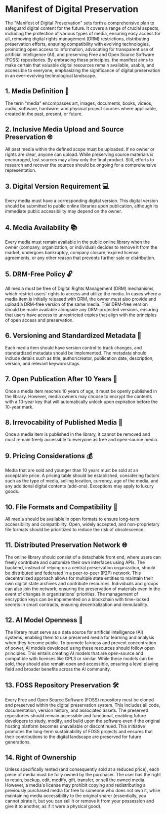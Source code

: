 # Manifest of Digital Preservation

The "Manifest of Digital Preservation" sets forth a comprehensive plan to safeguard digital content for the future. It covers a range of crucial aspects, including the protection of various types of media, ensuring easy access for all, removing digital rights management (DRM) restrictions, distributing preservation efforts, ensuring compatibility with evolving technologies, promoting open access to information, advocating for transparent use of artificial intelligence (AI), and preserving Free and Open Source Software (FOSS) repositories. By embracing these principles, the manifest aims to make certain that valuable digital resources remain available, usable, and accessible to everyone, emphasizing the significance of digital preservation in an ever-evolving technological landscape.

## 1. Media Definition 🎨
The term "media" encompasses art, images, documents, books, videos, audio, software, hardware, and physical project sources where applicable, created in the past, present, or future.

## 2. Inclusive Media Upload and Source Preservation 🌐
All past media within the defined scope must be uploaded. If no owner or rights are clear, anyone can upload. While preserving source materials is encouraged, lost sources may allow only the final product. Still, efforts to research and recover the sources should be ongoing for a comprehensive representation.

## 3. Digital Version Requirement 💻
Every media must have a corresponding digital version. This digital version should be submitted to public online libraries upon publication, although its immediate public accessibility may depend on the owner.

## 4. Media Availability 📚
Every media must remain available in the public online library when the owner (company, organization, or individual) decides to remove it from the market, undergoes bankruptcy, company closure, expired license agreements, or any other reason that prevents further sale or distribution.

## 5. DRM-Free Policy 🔓
All media must be free of Digital Rights Management (DRM) mechanisms, which restrict users' rights to access and utilize the media. In cases where a media item is initially released with DRM, the owner must also provide and upload a DRM-free version of the same media. This DRM-free version should be made available alongside any DRM-protected versions, ensuring that users have access to unrestricted copies that align with the principles of open access and preservation.

## 6. Versioning and Standardized Metadata 📝
Each media item should have version control to track changes, and standardized metadata should be implemented. The metadata should include details such as title, author/creator, publication date, description, version, and relevant keywords/tags.

## 7. Open Publication After 10 Years 📆
Once a media item reaches 10 years of age, it must be openly published in the library. However, media owners may choose to encrypt the contents with a 10-year key that will automatically unlock upon expiration before the 10-year mark.

## 8. Irrevocability of Published Media 🚫
Once a media item is published in the library, it cannot be removed and must remain freely accessible to everyone as free and open-source media.

## 9. Pricing Considerations 💰
Media that are sold and younger than 10 years must be sold at an acceptable price. A pricing table should be established, considering factors such as the type of media, selling location, currency, age of the media, and any additional digital contents (add-ons). Exceptions may apply to luxury goods.

## 10. File Formats and Compatibility 📁
All media should be available in open formats to ensure long-term accessibility and compatibility. Open, widely accepted, and non-proprietary file formats should be prioritized to reduce the risk of obsolescence.

## 11. Distributed Preservation Network 🌐
The online library should consist of a detachable front end, where users can freely contribute and customize their own interfaces using APIs. The backend, instead of relying on a central preservation organization, should be distributed and federated in a peer-to-peer (P2P) network. This decentralized approach allows for multiple state entities to maintain their own digital state archives and contribute resources. Individuals and groups can also join the network, ensuring the preservation of materials even in the event of changes in organizations' priorities. The management of encryption keys can be implemented on a blockchain with time-locked secrets in smart contracts, ensuring decentralization and immutability.

## 12. AI Model Openness 🤖
The library must serve as a data source for artificial intelligence (AI) systems, enabling them to use preserved media for learning and analysis when they become public. To promote fairness and prevent concentration of power, AI models developed using these resources should follow open principles. This entails creating AI models that are open-source and compatible with licenses like GPL3 or similar. While these models can be sold, they should also remain open and accessible, ensuring a level playing field and broader benefits across the AI community.

## 13. FOSS Repository Preservation 🛠️
Every Free and Open Source Software (FOSS) repository must be cloned and preserved within the digital preservation system. This includes all code, documentation, version history, and associated assets. The preserved repositories should remain accessible and functional, enabling future developers to study, modify, and build upon the software even if the original hosting platform becomes unavailable or discontinued. This initiative promotes the long-term sustainability of FOSS projects and ensures that their contributions to the digital landscape are preserved for future generations.

## 14. Right of Ownership
Unless specifically rented (and consequently sold at a reduced price), each piece of media must be fully owned by the purchaser. The user has the right to retain, backup, edit, modify, gift, transfer, or sell the owned media. However, a media's license may prohibit copying and redistributing a previously purchased media for free to someone who does not own it, while maintaining media accessibility to the original sharer (essentially, you cannot pirate it, but you can sell it or remove it from your possession and give it to another, as if it were a physical good).
